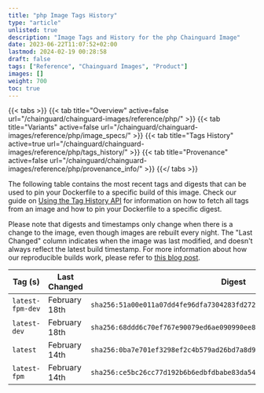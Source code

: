```yaml
---
title: "php Image Tags History"
type: "article"
unlisted: true
description: "Image Tags and History for the php Chainguard Image"
date: 2023-06-22T11:07:52+02:00
lastmod: 2024-02-19 00:28:58
draft: false
tags: ["Reference", "Chainguard Images", "Product"]
images: []
weight: 700
toc: true
---
```


{{< tabs >}}
{{< tab title="Overview" active=false url="/chainguard/chainguard-images/reference/php/" >}}
{{< tab title="Variants" active=false url="/chainguard/chainguard-images/reference/php/image_specs/" >}}
{{< tab title="Tags History" active=true url="/chainguard/chainguard-images/reference/php/tags_history/" >}}
{{< tab title="Provenance" active=false url="/chainguard/chainguard-images/reference/php/provenance_info/" >}}
{{</ tabs >}}

The following table contains the most recent tags and digests that can be used to pin your Dockerfile to a specific build of this image. Check our guide on [Using the Tag History API](/chainguard/chainguard-images/using-the-tag-history-api/) for information on how to fetch all tags from an image and how to pin your Dockerfile to a specific digest.

Please note that digests and timestamps only change when there is a change to the image, even though images are rebuilt every night. The "Last Changed" column indicates when the image was last modified, and doesn't always reflect the latest build timestamp. For more information about how our reproducible builds work, please refer to [this blog post](https://www.chainguard.dev/unchained/reproducing-chainguards-reproducible-image-builds).

| Tag (s)           | Last Changed  | Digest                                                                    |
|-------------------|---------------|---------------------------------------------------------------------------|
|  `latest-fpm-dev` | February 18th | `sha256:51a00e011a07dd4fe96dfa7304283fd272b5d753b21612d11dea43903af23328` |
|  `latest-dev`     | February 18th | `sha256:68ddd6c70ef767e90079ed6ae090990ee827348db69972250f5f11f73ae504d2` |
|  `latest`         | February 14th | `sha256:0ba7e701ef3298ef2c4b579ad26bd7a8d99f371bafa73aeb10a195f74b2a3360` |
|  `latest-fpm`     | February 14th | `sha256:ce5bc26cc77d192b6b6edbfdbabe83da5484e64908c9c32a6c7c1f7dca46de4d` |


